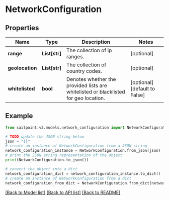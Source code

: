 # NetworkConfiguration


## Properties

Name | Type | Description | Notes
------------ | ------------- | ------------- | -------------
**range** | **List[str]** | The collection of ip ranges. | [optional] 
**geolocation** | **List[str]** | The collection of country codes. | [optional] 
**whitelisted** | **bool** | Denotes whether the provided lists are whitelisted or blacklisted for geo location. | [optional] [default to False]

## Example

```python
from sailpoint.v3.models.network_configuration import NetworkConfiguration

# TODO update the JSON string below
json = "{}"
# create an instance of NetworkConfiguration from a JSON string
network_configuration_instance = NetworkConfiguration.from_json(json)
# print the JSON string representation of the object
print(NetworkConfiguration.to_json())

# convert the object into a dict
network_configuration_dict = network_configuration_instance.to_dict()
# create an instance of NetworkConfiguration from a dict
network_configuration_from_dict = NetworkConfiguration.from_dict(network_configuration_dict)
```
[[Back to Model list]](../README.md#documentation-for-models) [[Back to API list]](../README.md#documentation-for-api-endpoints) [[Back to README]](../README.md)



